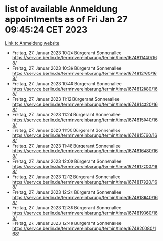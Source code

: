 # list of available Anmeldung appointments as of Fri Jan 27 09:45:24 CET 2023
[Link to Anmeldung website](https://service.berlin.de/terminvereinbarung/termin/tag.php?termin=0&anliegen[]=120686&dienstleisterlist=122210,122217,327316,122219,327312,122227,327314,122231,327346,122243,327348,122252,329742,122260,329745,122262,329748,122254,329751,122271,327278,122273,327274,122277,327276,330436,122280,327294,122282,327290,122284,327292,327539,122291,327270,122285,327266,122286,327264,122296,327268,150230,329760,122301,327282,122297,327286,122294,327284,122312,329763,122314,329775,122304,327330,122311,327334,122309,327332,122281,327352,122279,329772,122276,327324,122274,327326,122267,329766,122246,327318,122251,327320,122257,327322,122208,327298,122226,327300,121362,121364&herkunft=http%3A%2F%2Fservice.berlin.de%2Fdienstleistung%2F120686%2F)
- Freitag, 27. Januar 2023 10:24 Bürgeramt Sonnenallee https://service.berlin.de/terminvereinbarung/termin/time/1674811440/168/
- Freitag, 27. Januar 2023 10:36 Bürgeramt Sonnenallee https://service.berlin.de/terminvereinbarung/termin/time/1674812160/168/
- Freitag, 27. Januar 2023 10:48 Bürgeramt Sonnenallee https://service.berlin.de/terminvereinbarung/termin/time/1674812880/168/
- Freitag, 27. Januar 2023 11:12 Bürgeramt Sonnenallee https://service.berlin.de/terminvereinbarung/termin/time/1674814320/168/
- Freitag, 27. Januar 2023 11:24 Bürgeramt Sonnenallee https://service.berlin.de/terminvereinbarung/termin/time/1674815040/168/
- Freitag, 27. Januar 2023 11:36 Bürgeramt Sonnenallee https://service.berlin.de/terminvereinbarung/termin/time/1674815760/168/
- Freitag, 27. Januar 2023 11:48 Bürgeramt Sonnenallee https://service.berlin.de/terminvereinbarung/termin/time/1674816480/168/
- Freitag, 27. Januar 2023 12:00 Bürgeramt Sonnenallee https://service.berlin.de/terminvereinbarung/termin/time/1674817200/168/
- Freitag, 27. Januar 2023 12:12 Bürgeramt Sonnenallee https://service.berlin.de/terminvereinbarung/termin/time/1674817920/168/
- Freitag, 27. Januar 2023 12:24 Bürgeramt Sonnenallee https://service.berlin.de/terminvereinbarung/termin/time/1674818640/168/
- Freitag, 27. Januar 2023 12:36 Bürgeramt Sonnenallee https://service.berlin.de/terminvereinbarung/termin/time/1674819360/168/
- Freitag, 27. Januar 2023 12:48 Bürgeramt Sonnenallee https://service.berlin.de/terminvereinbarung/termin/time/1674820080/168/
